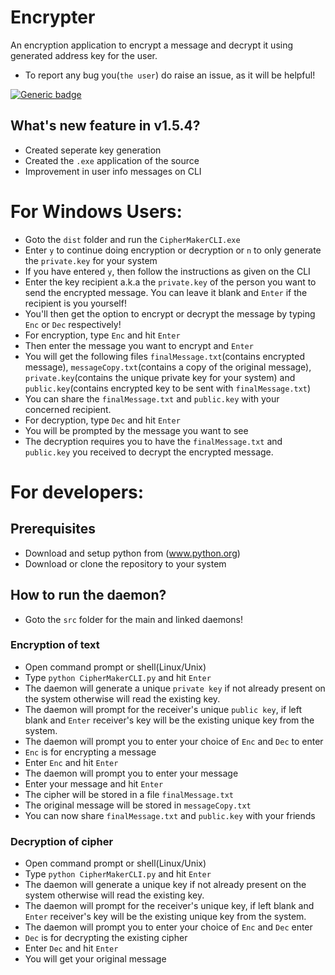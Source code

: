# Encrypter
An encryption application to encrypt a message and decrypt it using generated address key for the user.

* To report any bug you(`the user`) do raise an issue, as it will be helpful!

[![Generic badge](https://img.shields.io/badge/Release-v1.5.4-<COLOR>.svg)](https://shields.io/)

## What's new feature in v1.5.4?
* Created seperate key generation
* Created the `.exe` application of the source
* Improvement in user info messages on CLI

# For Windows Users:
* Goto the `dist` folder and run the `CipherMakerCLI.exe`
* Enter `y` to continue doing encryption or decryption or `n` to only generate the `private.key` for your system
* If you have entered `y`, then follow the instructions as given on the CLI
* Enter the key recipient a.k.a the `private.key` of the person you want to send the encrypted message. You can leave it blank and `Enter` if the recipient is you yourself!
* You'll then get the option to encrypt or decrypt the message by typing `Enc` or `Dec` respectively!
* For encryption, type `Enc` and hit `Enter`
* Then enter the message you want to encrypt and `Enter`
* You will get the following files `finalMessage.txt`(contains encrypted message), `messageCopy.txt`(contains a copy of the original message), `private.key`(contains the unique private key for your system) and `public.key`(contains encrypted key to be sent with `finalMessage.txt`)
* You can share the `finalMessage.txt` and `public.key` with your concerned recipient.
* For decryption, type `Dec` and hit `Enter`
* You will be prompted by the message you want to see
* The decryption requires you to have the `finalMessage.txt` and `public.key` you received to decrypt the encrypted message.

# For developers:
## Prerequisites
* Download and setup python from (www.python.org)
* Download or clone the repository to your system

## How to run the daemon?
* Goto the `src` folder for the main and linked daemons!
### Encryption of text
* Open command prompt or shell(Linux/Unix)
* Type `python CipherMakerCLI.py` and hit `Enter`
* The daemon will generate a unique `private key` if not already present on the system otherwise will read the existing key.
* The daemon will prompt for the receiver's unique `public key`, if left blank and `Enter` receiver's key will be the existing unique key from the system.
* The daemon will prompt you to enter your choice of `Enc` and `Dec` to enter
* `Enc` is for encrypting a message
* Enter `Enc` and hit `Enter`
* The daemon will prompt you to enter your message
* Enter your message and hit `Enter`
* The cipher will be stored in a file `finalMessage.txt`
* The original message will be stored in `messageCopy.txt`
* You can now share `finalMessage.txt` and `public.key` with your friends

### Decryption of cipher
* Open command prompt or shell(Linux/Unix)
* Type `python CipherMakerCLI.py` and hit `Enter`
* The daemon will generate a unique key if not already present on the system otherwise will read the existing key.
* The daemon will prompt for the receiver's unique key, if left blank and `Enter` receiver's key will be the existing unique key from the system.
* The daemon will prompt you to enter your choice of `Enc` and `Dec` enter
* `Dec` is for decrypting the existing cipher
* Enter `Dec` and hit `Enter`
* You will get your original message 